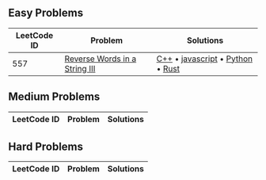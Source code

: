 ## Easy Problems

| LeetCode ID | Problem | Solutions |
| ----------- | ------- | ---------- |
| 557 | [Reverse Words in a String III](https://leetcode.com/problems/reverse-words-in-a-string-iii) | [C++](easy/557-Reverse_Words_in_a_String_III/reverse_words_in_a_string_iii.cpp) &bull; [javascript](easy/557-Reverse_Words_in_a_String_III/reverse_words_in_a_string_iii.js) &bull; [Python](easy/557-Reverse_Words_in_a_String_III/reverse_words_in_a_string_iii.py) &bull; [Rust](easy/557-Reverse_Words_in_a_String_III/reverse_words_in_a_string_iii.rs) |


## Medium Problems

| LeetCode ID | Problem | Solutions |
| ----------- | ------- | ---------- |


## Hard Problems

| LeetCode ID | Problem | Solutions |
| ----------- | ------- | ---------- |

